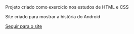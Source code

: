 Projeto criado como exercício nos estudos de HTML e CSS

Site criado para mostrar a história do Android

<a href="https://maxsuelismark.github.io/projeto-android/" target="_blank">Seguir para o site</a>
